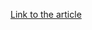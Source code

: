 [Link to the article](https://www.deepinstinct.com/2019/04/02/new-servhelper-variant-employs-excel-4-0-macro-to-drop-signed-payload/)
